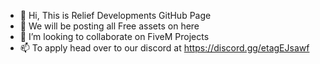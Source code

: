 - 👋 Hi, This is Relief Developments GitHub Page
- 👀 We will be posting all Free assets on here
- 💞️ I’m looking to collaborate on FiveM Projects
- 📫 To apply head over to our discord at https://discord.gg/etagEJsawf
